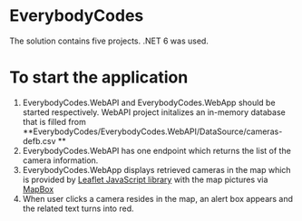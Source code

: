 # EverybodyCodes
The solution contains five projects. .NET 6 was used.

# To start the application
1) EverybodyCodes.WebAPI and EverybodyCodes.WebApp should be started respectively. WebAPI project initalizes an in-memory database that is filled from **EverybodyCodes/EverybodyCodes.WebAPI/DataSource/cameras-defb.csv **
2) EverybodyCodes.WebAPI has one endpoint which returns the list of the camera information.
3) EverybodyCodes.WebApp displays retrieved cameras in the map which is provided by [Leaflet JavaScript library](https://leafletjs.com/examples/quick-start/) with the map pictures via [MapBox](https://www.mapbox.com/studio/account/tokens/)
4) When user clicks a camera resides in the map, an alert box appears and the related text turns into red.
